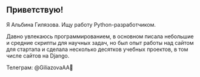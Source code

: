 ## Приветствую!

Я Альбина Гилязова. Ищу работу Python-разработчиком.

Давно увлекаюсь программированием, в основном писала небольшие и средние скрипты для научных задач, но был опыт работы над сайтом для стартапа и сделала несколько десятков учебных проектов, в том числе сайтов на Django. 

Телеграм: @GiliazovaAA👋

<!--
**AlbinaGiliazova/AlbinaGiliazova** is a ✨ _special_ ✨ repository because its `README.md` (this file) appears on your GitHub profile.

Here are some ideas to get you started:

- 🔭 I’m currently working on ...
- 🌱 I’m currently learning ...
- 👯 I’m looking to collaborate on ...
- 🤔 I’m looking for help with ...
- 💬 Ask me about ...
- 📫 How to reach me: ...
- 😄 Pronouns: ...
- ⚡ Fun fact: ...
-->
